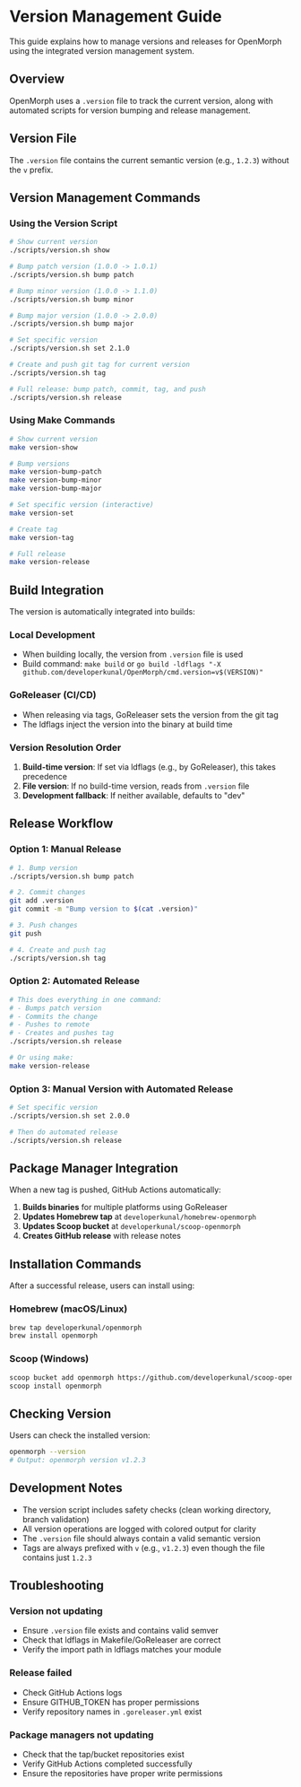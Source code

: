 # Version Management Guide

This guide explains how to manage versions and releases for OpenMorph using the integrated version management system.

## Overview

OpenMorph uses a `.version` file to track the current version, along with automated scripts for version bumping and release management.

## Version File

The `.version` file contains the current semantic version (e.g., `1.2.3`) without the `v` prefix.

## Version Management Commands

### Using the Version Script

```bash
# Show current version
./scripts/version.sh show

# Bump patch version (1.0.0 -> 1.0.1)
./scripts/version.sh bump patch

# Bump minor version (1.0.0 -> 1.1.0)
./scripts/version.sh bump minor

# Bump major version (1.0.0 -> 2.0.0)
./scripts/version.sh bump major

# Set specific version
./scripts/version.sh set 2.1.0

# Create and push git tag for current version
./scripts/version.sh tag

# Full release: bump patch, commit, tag, and push
./scripts/version.sh release
```

### Using Make Commands

```bash
# Show current version
make version-show

# Bump versions
make version-bump-patch
make version-bump-minor
make version-bump-major

# Set specific version (interactive)
make version-set

# Create tag
make version-tag

# Full release
make version-release
```

## Build Integration

The version is automatically integrated into builds:

### Local Development
- When building locally, the version from `.version` file is used
- Build command: `make build` or `go build -ldflags "-X github.com/developerkunal/OpenMorph/cmd.version=v$(VERSION)"`

### GoReleaser (CI/CD)
- When releasing via tags, GoReleaser sets the version from the git tag
- The ldflags inject the version into the binary at build time

### Version Resolution Order
1. **Build-time version**: If set via ldflags (e.g., by GoReleaser), this takes precedence
2. **File version**: If no build-time version, reads from `.version` file
3. **Development fallback**: If neither available, defaults to "dev"

## Release Workflow

### Option 1: Manual Release
```bash
# 1. Bump version
./scripts/version.sh bump patch

# 2. Commit changes
git add .version
git commit -m "Bump version to $(cat .version)"

# 3. Push changes
git push

# 4. Create and push tag
./scripts/version.sh tag
```

### Option 2: Automated Release
```bash
# This does everything in one command:
# - Bumps patch version
# - Commits the change
# - Pushes to remote
# - Creates and pushes tag
./scripts/version.sh release

# Or using make:
make version-release
```

### Option 3: Manual Version with Automated Release
```bash
# Set specific version
./scripts/version.sh set 2.0.0

# Then do automated release
./scripts/version.sh release
```

## Package Manager Integration

When a new tag is pushed, GitHub Actions automatically:

1. **Builds binaries** for multiple platforms using GoReleaser
2. **Updates Homebrew tap** at `developerkunal/homebrew-openmorph`
3. **Updates Scoop bucket** at `developerkunal/scoop-openmorph`
4. **Creates GitHub release** with release notes

## Installation Commands

After a successful release, users can install using:

### Homebrew (macOS/Linux)
```bash
brew tap developerkunal/openmorph
brew install openmorph
```

### Scoop (Windows)
```bash
scoop bucket add openmorph https://github.com/developerkunal/scoop-openmorph
scoop install openmorph
```

## Checking Version

Users can check the installed version:
```bash
openmorph --version
# Output: openmorph version v1.2.3
```

## Development Notes

- The version script includes safety checks (clean working directory, branch validation)
- All version operations are logged with colored output for clarity
- The `.version` file should always contain a valid semantic version
- Tags are always prefixed with `v` (e.g., `v1.2.3`) even though the file contains just `1.2.3`

## Troubleshooting

### Version not updating
- Ensure `.version` file exists and contains valid semver
- Check that ldflags in Makefile/GoReleaser are correct
- Verify the import path in ldflags matches your module

### Release failed
- Check GitHub Actions logs
- Ensure GITHUB_TOKEN has proper permissions
- Verify repository names in `.goreleaser.yml` exist

### Package managers not updating
- Check that the tap/bucket repositories exist
- Verify GitHub Actions completed successfully
- Ensure the repositories have proper write permissions
